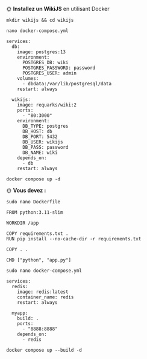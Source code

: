 🌞 **Installez un WikiJS** en utilisant Docker

	mkdir wikijs && cd wikijs

	nano docker-compose.yml

	services:
	  db:
	    image: postgres:13
	    environment:
	      POSTGRES_DB: wiki
	      POSTGRES_PASSWORD: password
	      POSTGRES_USER: admin
	    volumes:
	      - dbdata:/var/lib/postgresql/data
	    restart: always
	
	  wikijs:
	    image: requarks/wiki:2
	    ports:
	      - "80:3000"
	    environment:
	      DB_TYPE: postgres
	      DB_HOST: db
	      DB_PORT: 5432
	      DB_USER: wikijs
	      DB_PASS: password
	      DB_NAME: wiki
	    depends_on:
	      - db
	    restart: always

	docker compose up -d

🌞 **Vous devez :**

	sudo nano Dockerfile

	FROM python:3.11-slim
	
	WORKDIR /app
	
	COPY requirements.txt .
	RUN pip install --no-cache-dir -r requirements.txt
	
	COPY . .
	
	CMD ["python", "app.py"]

	sudo nano docker-compose.yml

	services:
	  redis:
	    image: redis:latest
	    container_name: redis
	    restart: always
	
	  myapp:
	    build: .
	    ports:
	      - "8888:8888"
	    depends_on:
	      - redis

	docker compose up --build -d

